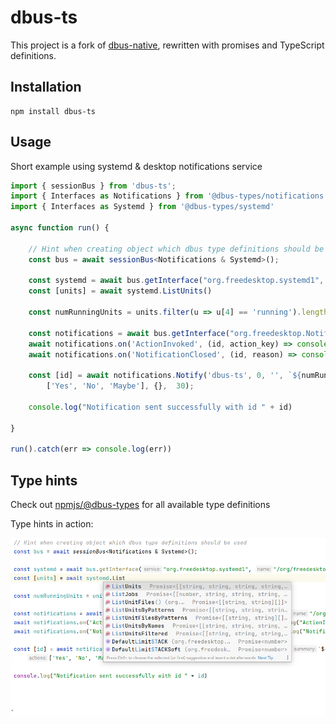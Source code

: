 # dbus-ts

This project is a fork of [dbus-native](https://github.com/sidorares/dbus-native), rewritten with promises and TypeScript
definitions.

Installation
------------

```shell
npm install dbus-ts
```

Usage
------

Short example using systemd & desktop notifications service

```typescript
import { sessionBus } from 'dbus-ts';
import { Interfaces as Notifications } from '@dbus-types/notifications'
import { Interfaces as Systemd } from '@dbus-types/systemd'

async function run() {

    // Hint when creating object which dbus type definitions should be used
    const bus = await sessionBus<Notifications & Systemd>();

    const systemd = await bus.getInterface("org.freedesktop.systemd1", "/org/freedesktop/systemd1","org.freedesktop.systemd1.Manager")
    const [units] = await systemd.ListUnits()

    const numRunningUnits = units.filter(u => u[4] == 'running').length;

    const notifications = await bus.getInterface("org.freedesktop.Notifications", "/org/freedesktop/Notifications", "org.freedesktop.Notifications")
    await notifications.on('ActionInvoked', (id, action_key) => console.log("ActionInvoked", id, action_key));
    await notifications.on('NotificationClosed', (id, reason) => console.log("NotificationClosed", id, reason));

    const [id] = await notifications.Notify('dbus-ts', 0, '', `${numRunningUnits} units!`, `${numRunningUnits} units are currently running`,
        ['Yes', 'No', 'Maybe'], {},  30);

    console.log("Notification sent successfully with id " + id)

}

run().catch(err => console.log(err))
```


Type hints
------

Check out [npmjs/@dbus-types](https://www.npmjs.com/org/dbus-types) for all available type definitions

Type hints in action:

![type hints](https://github.com/bonan/dbus-ts/raw/main/typehint.png)


